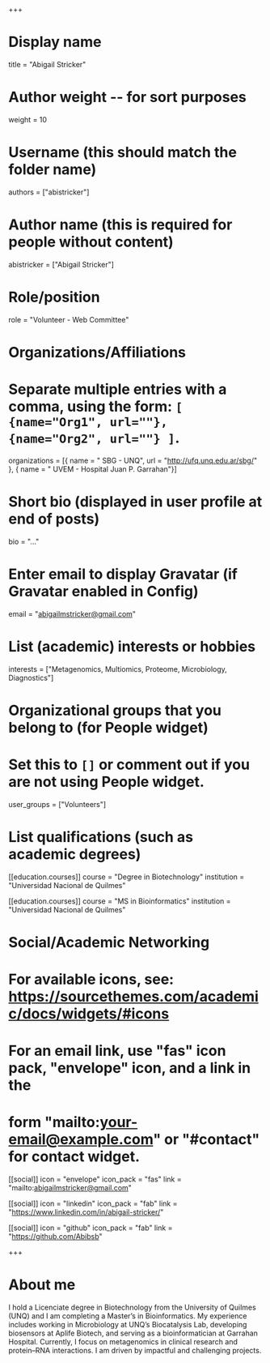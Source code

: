 +++
# Display name
title = "Abigail Stricker"

# Author weight -- for sort purposes
weight = 10

# Username (this should match the folder name)
authors = ["abistricker"]

# Author name (this is required for people without content)
abistricker = ["Abigail Stricker"]

# Role/position
role = "Volunteer - Web Committee"

# Organizations/Affiliations
#   Separate multiple entries with a comma, using the form: `[ {name="Org1", url=""}, {name="Org2", url=""} ]`.
organizations = [{ name = " SBG - UNQ", url = "http://ufq.unq.edu.ar/sbg/" }, { name = " UVEM - Hospital Juan P. Garrahan"}]

# Short bio (displayed in user profile at end of posts)
bio = "..."

# Enter email to display Gravatar (if Gravatar enabled in Config)
email = "abigailmstricker@gmail.com"

# List (academic) interests or hobbies
interests = ["Metagenomics, Multiomics, Proteome, Microbiology, Diagnostics"]

# Organizational groups that you belong to (for People widget)
#   Set this to `[]` or comment out if you are not using People widget.
user_groups = ["Volunteers"] 

# List qualifications (such as academic degrees)
[[education.courses]]
  course = "Degree in Biotechnology"
  institution = "Universidad Nacional de Quilmes"

[[education.courses]]
  course = "MS in Bioinformatics"
  institution = "Universidad Nacional de Quilmes"


# Social/Academic Networking
# For available icons, see: https://sourcethemes.com/academic/docs/widgets/#icons
#   For an email link, use "fas" icon pack, "envelope" icon, and a link in the
#   form "mailto:your-email@example.com" or "#contact" for contact widget.

[[social]]
  icon = "envelope"
  icon_pack = "fas"
  link = "mailto:abigailmstricker@gmail.com"



[[social]]
  icon = "linkedin"
  icon_pack = "fab"
  link = "https://www.linkedin.com/in/abigail-stricker/"

[[social]]
  icon = "github"
  icon_pack = "fab"
  link = "https://github.com/Abibsb"

+++

# About me 

I hold a Licenciate degree in Biotechnology from the University of Quilmes (UNQ) and I am completing a Master’s in Bioinformatics. My experience includes working in Microbiology at UNQ’s Biocatalysis Lab, developing biosensors at Aplife Biotech, and serving as a bioinformatician at Garrahan Hospital. Currently, I focus on metagenomics in clinical research and protein–RNA interactions. I am driven by impactful and challenging projects.